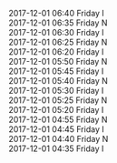 2017-12-01 06:40 Friday  I  
2017-12-01 06:35 Friday  N  
2017-12-01 06:30 Friday  I  
2017-12-01 06:25 Friday  N  
2017-12-01 06:20 Friday  I  
2017-12-01 05:50 Friday  N  
2017-12-01 05:45 Friday  I  
2017-12-01 05:40 Friday  N  
2017-12-01 05:30 Friday  I  
2017-12-01 05:25 Friday  N  
2017-12-01 05:20 Friday  I  
2017-12-01 04:55 Friday  N  
2017-12-01 04:45 Friday  I  
2017-12-01 04:40 Friday  N  
2017-12-01 04:35 Friday  I  
